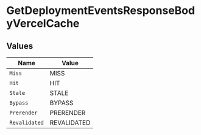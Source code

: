 # GetDeploymentEventsResponseBodyVercelCache


## Values

| Name          | Value         |
| ------------- | ------------- |
| `Miss`        | MISS          |
| `Hit`         | HIT           |
| `Stale`       | STALE         |
| `Bypass`      | BYPASS        |
| `Prerender`   | PRERENDER     |
| `Revalidated` | REVALIDATED   |
